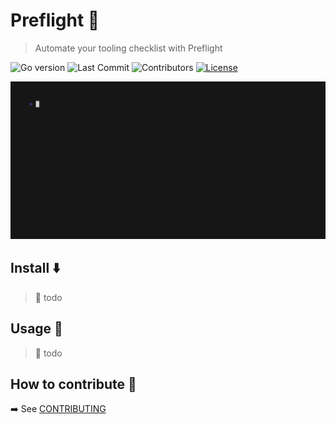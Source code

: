 # Preflight 🛫

> Automate your tooling checklist with Preflight

![Go version](https://img.shields.io/github/go-mod/go-version/delni/preflight?style=flat-square&color=00ADD8)
![Last Commit](https://img.shields.io/github/last-commit/delni/preflight?style=flat-square)
![Contributors](https://img.shields.io/github/contributors/delni/preflight?style=flat-square)
[![License](https://img.shields.io/github/license/delni/preflight?style=flat-square)](./LICENSE)

![demo](./docs/demo.gif)

## Install ⬇️
> 🚧 todo

## Usage 🚀
> 🚧 todo

## How to contribute 📝

➡️ See [CONTRIBUTING](./CONTRIBUTING.md) 